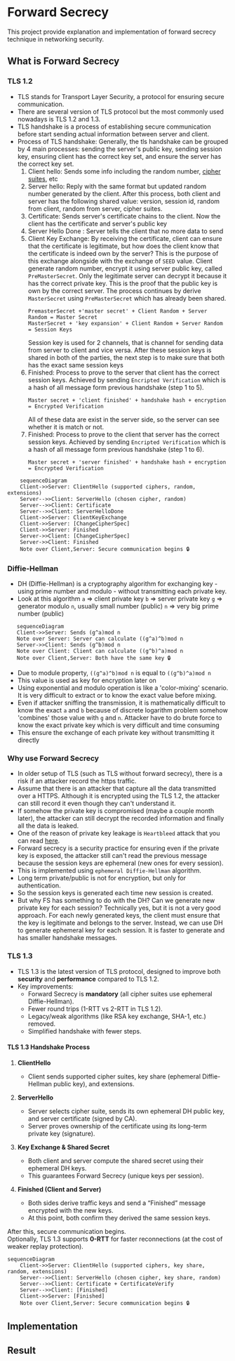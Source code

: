 # Forward Secrecy

This project provide explanation and implementation of forward secrecy technique in networking security.

## What is Forward Secrecy

### TLS 1.2
- TLS stands for Transport Layer Security, a protocol for ensuring secure communication.
- There are several version of TLS protocol but the most commonly used nowadays is TLS 1.2 and 1.3.
- TLS handshake is a process of establishing secure communication before start sending 
  actual information between server and client.
- Process of TLS handshake:
  Generally, the tls handshake can be grouped by 4 main processes: sending the server's public key,
  sending session key, ensuring client has the correct key set, and ensure the server has the
  correct key set.
  1. Client hello: 
     Sends some info including the random number, [cipher suites](../introduction.md#cipher-suite), etc
  2. Server hello:
     Reply with the same format but updated random number generated by the client.
     After this process, both client and server has the following shared value: version, session id,
     random from client, random from server, cipher suites.
  3. Certificate: 
     Sends server's certificate chains to the client. Now the client has the certificate and server's 
     public key
  4. Server Hello Done :
     Server tells the client that no more data to send
  5. Client Key Exchange:
     By receiving the certificate, client can ensure that the certificate is legitimate, but how does the 
     client know that the certificate is indeed own by the server? This is the purpose of this exchange
     alongside with the exchange of `SEED` value. Client generate random number, encrypt it using server
     public key, called `PreMasterSecret`. Only the legitimate server can decrypt it because it has
     the correct private key. This is the proof that the public key is own by the correct server.
     The process continues by derive `MasterSecret` using `PreMasterSecret` which has already been shared.
     ```
     PremasterSecret +'master secret' + Client Random + Server Random = Master Secret
     MasterSecret + 'key expansion' + Client Random + Server Random  = Session Keys
     ```
     Session key is used for 2 channels, that is channel for sending data from server to client and vice versa.
     After these session keys is shared in both of the parties, the next step is to make sure that both has
     the exact same session keys
  6. Finished:
     Process to prove to the server that client has the correct session keys. Achieved by sending
     `Encripted Verification` which is a hash of all message form previous handshake (step 1 to 5). 
     ```
     Master secret + 'client finished' + handshake hash + encryption = Encrypted Verification
     ```
     All of these data are exist in the server side, so the server can see whether it is match or not.
  7. Finished:
     Process to prove to the client that server has the correct session keys. Achieved by sending
     `Encripted Verification` which is a hash of all message form previous handshake (step 1 to 6). 
     ```
     Master secret + 'server finished' + handshake hash + encryption = Encrypted Verification
     ```

```mermaid 
    sequenceDiagram  
    Client->>Server: ClientHello (supported ciphers, random, extensions) 
    Server-->>Client: ServerHello (chosen cipher, random) 
    Server-->>Client: Certificate 
    Server-->>Client: ServerHelloDone 
    Client->>Server: ClientKeyExchange 
    Client->>Server: [ChangeCipherSpec] 
    Client->>Server: Finished 
    Server->>Client: [ChangeCipherSpec] 
    Server->>Client: Finished 
    Note over Client,Server: Secure communication begins 🔒
```

### Diffie-Hellman
- DH (Diffie-Hellman) is a cryptography algorithm for exchanging key - using prime number and modulo - 
  without transmitting each private key.
- Look at this algorithm
  `a` => client private key
  `b` => server private key
  `g` => generator modulo `n`, usually small number  (public)
  `n` => very big prime number (public)
```mermaid
   sequenceDiagram
   Client->>Server: Sends (g^a)mod n 
   Note over Server: Server can calculate ((g^a)^b)mod n
   Server->>Client: Sends (g^b)mod n
   Note over Client: Client can calculate ((g^b)^a)mod n
   Note over Client,Server: Both have the same key 🔒
```
- Due to module property, `((g^a)^b)mod n` is equal to `((g^b)^a)mod n`
- This value is used as key for encryption later on
- Using exponential and modulo operation is like a 'color-mixing' scenario.
  It is very difficult to extract or to know the exact value before mixing.
- Even if attacker sniffing the transmission, it is mathematically difficult
  to know the exact `a` and `b` because of discrete logarithm problem somehow
  'combines' those value with `g` and `n`. Attacker have to do brute force
  to know the exact private key which is very difficult and time consuming
- This ensure the exchange of each private key without transmitting  it directly

### Why use Forward Secrecy
- In older setup of TLS (such as TLS without forward secrecy), there is a risk
  if an attacker record the https traffic.
- Assume that there is an attacker that capture all the data transmitted over
  a HTTPS. Although it is encrypted using the TLS 1.2, the attacker can still
  record it even though they can't understand it.
- If somehow the private key is compromised (maybe a couple month later),
  the attacker can still decrypt the recorded information and finally all the 
  data is leaked. 
- One of the reason of private key leakage is `Heartbleed` attack that you can
  read [here](/demo/heartbleed/README.md).
- Forward secrecy is a security practice for ensuring even if the private key is 
  exposed, the attacker still can't read the previous message because the session
  keys are ephemeral (new ones for every session). 
- This is implemented using `ephemeral Diffie-Hellman` algorithm.
- Long term private/public is not for encryption, but only for authentication.
- So the session keys is generated each time new session is created.
- But why FS has something to do with the DH? Can we generate new private key
  for each session? Technically yes, but it is not a very good approach. 
  For each newly generated keys, the client must ensure that the key is legitimate
  and belongs to the server. Instead, we can use DH to generate ephemeral key
  for each session. It is faster to generate and has smaller handshake messages.


### TLS 1.3
- TLS 1.3 is the latest version of TLS protocol, designed to improve both **security** and **performance** compared to TLS 1.2.  
- Key improvements:
  - Forward Secrecy is **mandatory** (all cipher suites use ephemeral Diffie-Hellman).  
  - Fewer round trips (1-RTT vs 2-RTT in TLS 1.2).  
  - Legacy/weak algorithms (like RSA key exchange, SHA-1, etc.) removed.  
  - Simplified handshake with fewer steps.  

#### TLS 1.3 Handshake Process
1. **ClientHello**  
   - Client sends supported cipher suites, key share (ephemeral Diffie-Hellman public key), and extensions.  

2. **ServerHello**  
   - Server selects cipher suite, sends its own ephemeral DH public key, and server certificate (signed by CA).  
   - Server proves ownership of the certificate using its long-term private key (signature).  

3. **Key Exchange & Shared Secret**  
   - Both client and server compute the shared secret using their ephemeral DH keys.  
   - This guarantees Forward Secrecy (unique keys per session).  

4. **Finished (Client and Server)**  
   - Both sides derive traffic keys and send a “Finished” message encrypted with the new keys.  
   - At this point, both confirm they derived the same session keys.  

After this, secure communication begins.  
Optionally, TLS 1.3 supports **0-RTT** for faster reconnections (at the cost of weaker replay protection).  

```mermaid
sequenceDiagram
    Client->>Server: ClientHello (supported ciphers, key share, random, extensions)
    Server-->>Client: ServerHello (chosen cipher, key share, random)
    Server-->>Client: Certificate + CertificateVerify
    Server-->>Client: [Finished]
    Client->>Server: [Finished]
    Note over Client,Server: Secure communication begins 🔒
```

## Implementation

## Result